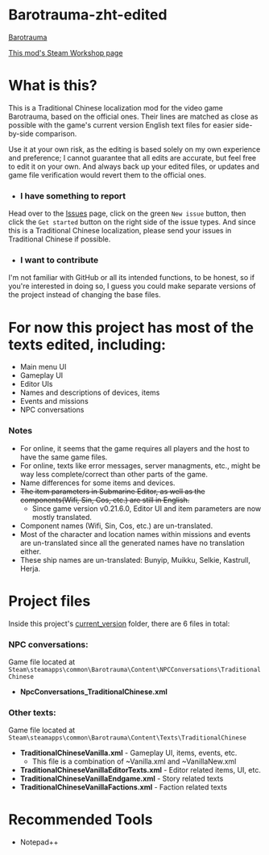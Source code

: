 # Barotrauma-zht-edited
[Barotrauma](https://store.steampowered.com/app/602960/Barotrauma/)

[This mod's Steam Workshop page](https://steamcommunity.com/sharedfiles/filedetails/?id=2804180128)

# What is this?
This is a Traditional Chinese localization mod for the video game Barotrauma, based on the official ones. Their lines are matched as close as possible with the game's current version English text files for easier side-by-side comparison.

Use it at your own risk, as the editing is based solely on my own experience and preference; I cannot guarantee that all edits are accurate, but feel free to edit it on your own. And always back up your edited files, or updates and game file verification would revert them to the official ones.

- ### I have something to report
Head over to the [Issues](https://github.com/nokau/Barotrauma.zht.edited.mod/issues) page, click on the green `New issue` button, then click the `Get started` button on the right side of the issue types. And since this is a Traditional Chinese localization, please send your issues in Traditional Chinese if possible.

- ### I want to contribute
I'm not familiar with GitHub or all its intended functions, to be honest, so if you're interested in doing so, I guess you could make separate versions of the project instead of changing the base files.

# For now this project has most of the texts edited, including:
- Main menu UI
- Gameplay UI
- Editor UIs
- Names and descriptions of devices, items
- Events and missions
- NPC conversations

### Notes
- For online, it seems that the game requires all players and the host to have the same game files.
- For online, texts like error messages, server managments, etc., might be way less complete/correct than other parts of the game.
- Name differences for some items and devices.
-	~~The item parameters in Submarine Editor, as well as the components(Wifi, Sin, Cos, etc.) are still in English.~~
    - Since game version v0.21.6.0, Editor UI and item parameters are now mostly translated.
- Component names (Wifi, Sin, Cos, etc.) are un-translated.
- Most of the character and location names within missions and events are un-translated since all the generated names have no translation either.
- These ship names are un-translated: Bunyip, Muikku, Selkie, Kastrull, Herja.

# Project files
Inside this project's [current_version](./current_version) folder, there are 6 files in total:

### NPC conversations:

Game file located at `Steam\steamapps\common\Barotrauma\Content\NPCConversations\TraditionalChinese`
- **NpcConversations_TraditionalChinese.xml**

### Other texts:

Game file located at `Steam\steamapps\common\Barotrauma\Content\Texts\TraditionalChinese`
- **TraditionalChineseVanilla.xml** - Gameplay UI, items, events, etc.
  - This file is a combination of ~Vanilla.xml and ~VanillaNew.xml
- **TraditionalChineseVanillaEditorTexts.xml** - Editor related items, UI, etc.
- **TraditionalChineseVanillaEndgame.xml** - Story related texts
- **TraditionalChineseVanillaFactions.xml** - Faction related texts

# Recommended Tools
- Notepad++
